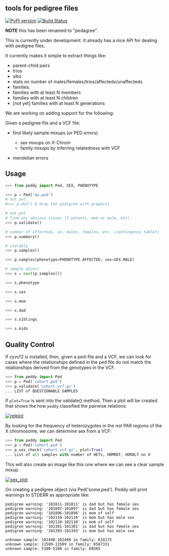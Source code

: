 tools for pedigree files
------------------------

[![PyPI version](https://badge.fury.io/py/peddy.svg)](http://badge.fury.io/py/peddy)
[![Build Status](https://travis-ci.org/brentp/peddy.svg?branch=master)](https://travis-ci.org/brentp/peddy)

**NOTE** this has been renamed to "pedagree".

This is currently under development. It already has a nice API for dealing with pedigree files.

It currently makes it simple to extract things like:

 + parent-child pairs
 + trios
 + sibs
 + stats on number of males/females/trios/affecteds/unaffecteds
 + families.
 + families with at least N members
 + families with at least N children
 + [not yet] families with at least N generations


We are working on adding support for the following:

Given a pedigree file and a VCF file:

 + find likely sample mixups (or PED errors)
   - sex mixups on X-Chrom
   - family mixups by inferring relatedness with VCF

 + mendelian errors


Usage
-----

```Python
>>> from peddy import Ped, SEX, PHENOTYPE

>>> p = Ped('my.ped')
# not yet.
#>>> p.dot() # draw the pedigree with graphviz

# not yet
# find any obvious issues (3 parents, mom as male, etc).
>>> p.validate()

# number of affecteds, un, males, females, etc. (contingency table?)
>>> p.summary()

# iterable
>>> p.samples()

>>> p.samples(phenotype=PHENOTYPE.AFFECTED, sex=SEX.MALE)

# sample object
>>> s = next(p.samples())

>>> s.phenotype

>>> s.sex

>>> s.mom

>>> s.dad

>>> s.siblings

>>> s.kids
```

Quality Control
---------------

If cyvcf2 is installed, then, given a ped-file and a VCF, we can look for cases where the relationships
defined in the ped file do not match the relationships derived from the genotypes in the VCF.

```Python
>>> from peddy import Ped
>>> p = Ped('cohort.ped')
>>> p.validate('cohort.vcf.gz')
... LIST of QUESTIONABLE SAMPLES
```
If `plot=True` is sent into the validate() method. Then a plot will be created
that shows the how `peddy` classified the pairwise relations:

[![relplot](https://raw.githubusercontent.com/brentp/peddy/master/images/t.png)](http://github.com/brentp/cyvcf2/)


By looking for the frequency of heterozygotes in the not PAR regions of
the X chromosome, we can determine sex from a VCF:

```Python
>>> from peddy import Ped
>>> p = Ped('cohort.ped')
>>> p.sex_check('cohort.vcf.gz', plot=True)
... List of all samples with number of HETs, HOMREF, HOMALT on X
```
This will also create an image like this one where we can
see a clear sample mixup.

[![sex_plot](https://raw.githubusercontent.com/brentp/peddy/master/images/sex_check.png)](http://github.com/brentp/cyvcf2/)


On creating a pedigree object (via Ped('some.ped'). Peddy will print warnings to STDERR as appropriate like:

```
pedigree warning: '101811-101811' is dad but has female sex
pedigree warning: '101897-101897' is dad but has female sex
pedigree warning: '101896-101896' is mom of self
pedigree warning: '102110-102110' is mom but has male sex
pedigree warning: '102110-102110' is mom of self
pedigree warning: '101381-101381' is dad but has female sex
pedigree warning: '101393-101393' is mom but has male sex

unknown sample: 102498-102498 in family: K34175
unknown sample: 11509-11509 in family: K567331
unknown sample: 5180-5180 in family: K8565
```
